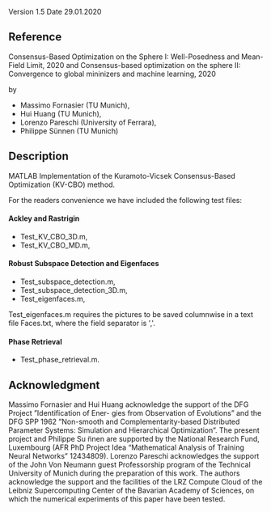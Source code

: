 
Version 1.5
Date 29.01.2020

Reference
---------
Consensus-Based Optimization on the Sphere I: Well-Posedness and Mean-Field Limit, 2020 and
Consensus-based optimization on the sphere II: Convergence to global mininizers and machine learning, 2020

by 

- Massimo Fornasier (TU Munich), 
- Hui Huang (TU Munich),
- Lorenzo Pareschi (University of Ferrara),
- Philippe Sünnen (TU Munich)

Description
-----------
MATLAB Implementation of the Kuramoto-Vicsek Consensus-Based Optimization (KV-CBO) method.

For the readers convenience we have included the following test files:

#### Ackley and Rastrigin ####
- Test_KV_CBO_3D.m,
- Test_KV_CBO_MD.m,

#### Robust Subspace Detection and Eigenfaces ####
- Test_subspace_detection.m,
- Test_subspace_detection_3D.m,
- Test_eigenfaces.m,

Test_eigenfaces.m requires the pictures to be saved columnwise in a text file Faces.txt, where the field separator is ','.

#### Phase Retrieval ####
- Test_phase_retrieval.m.

Acknowledgment
--------------
Massimo Fornasier and Hui Huang acknowledge the support of the DFG Project ”Identification of Ener- gies from Observation of Evolutions” and the DFG SPP 1962 ”Non-smooth and Complementarity-based Distributed Parameter Systems: Simulation and Hierarchical Optimization”. The present project and Philippe Su ̈nnen are supported by the National Research Fund, Luxembourg (AFR PhD Project Idea “Mathematical Analysis of Training Neural Networks” 12434809). Lorenzo Pareschi acknowledges the support of the John Von Neumann guest Professorship program of the Technical University of Munich during the preparation of this work. The authors acknowledge the support and the facilities of the LRZ Compute Cloud of the Leibniz Supercomputing Center of the Bavarian Academy of Sciences, on which the numerical experiments of this paper have been tested.

